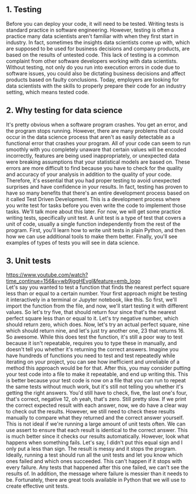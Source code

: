 ## 1. Testing
Before you can deploy your code, it will need to be tested. Writing tests is standard practice in software engineering. However, testing is often a practice many data scientists aren't familiar with when they first start in industry. In fact, sometimes the insights data scientists come up with, which are supposed to be used for business decisions and company products, are based on the results of untested code. This lack of testing is a common complaint from other software developers working with data scientists. Without testing, not only do you run into execution errors in code due to software issues, you could also be dictating business decisions and affect products based on faulty conclusions. Today, employers are looking for data scientists with the skills to properly prepare their code for an industry setting, which means tested code. 

## 2. Why testing for data science
It's pretty obvious when a software program crashes. You get an error, and the program stops running. However, there are many problems that could occur in the data science process that aren't as easily detectable as a functional error that crashes your program. All of your code can seem to run smoothly with you completely unaware that certain values will be encoded incorrectly, features are being used inappropriately, or unexpected data were breaking assumptions that your statistical models are based on. These errors are more difficult to find because you have to check for the quality and accuracy of your analysis in addition to the quality of your code. Therefore, it's essential that you had proper testing to avoid unexpected surprises and have confidence in your results. In fact, testing has proven to have so many benefits that there's an entire development process based on it called Test Driven Development. This is a development process where you write test for tasks before you even write the code to implement those tasks. We'll talk more about this later. For now, we will get some practice writing tests, specifically unit test. A unit test is a type of test that covers a unit of code, usually a single function independently from the rest of the program. First, you'll learn how to write unit tests in plain Python, and then how we can use additional tools to make them better. Finally, you'll see examples of types of tests you will see in data science.

## 3. Unit tests
https://www.youtube.com/watch?time_continue=156&v=wb9jggHEvgI&feature=emb_logo  
Let's say you wanted to test a function that finds the nearest perfect square less than or equal to a certain number. Your first approach might be testing it interactively in a terminal or Jupyter notebook, like this. So first, we'll import the function from the file, and now, we'll start testing it with different values. So let's try five, that should return four since that's the nearest perfect square less than or equal to it. Let's try negative number, which should return zero, which does. Now, let's try an actual perfect square, nine which should return nine, and let's just try another one, 23 that returns 16. So awesome. While this does test the function, it's still a poor way to test because it isn't repeatable, requires you to type these in manually, and doesn't tell you whether it's returning the correct answers. Imagine you have hundreds of functions you need to test and test repeatedly while iterating on your project, you can see how inefficient and unreliable of a method this approach would be for that. After this, you may consider putting your test code into a file to make it repeatable, and end up writing this. This is better because your test code is now on a file that you can run to repeat the same tests without much work, but it's still not telling you whether it's getting the right answers. You'd still have to check, five, the last one's four, that's correct, negative 12, oh yeah, that's zero. Still pretty slow. If we print the correct expected result with each answer, now, we do have a clear way to check out the results. However, we still need to check these results manually to compare what they returned and the correct answer yourself. This is not ideal if we're running a large amount of unit tests often. We can use assert to ensure that each result is identical to the correct answer. This is much better since it checks our results automatically. However, look what happens when something fails. Let's say, I didn't put this equal sign and I only put a less than sign. The result is messy and it stops the program. Ideally, running a test should run all the unit tests and let you know which ones failed and which ones succeeded. This can't happen if it stops with every failure. Any tests that happened after this one failed, we can't see the results of. In addition, the message where failure is messier than it needs to be. Fortunately, there are great tools available in Python that we will use to create effective unit tests.
